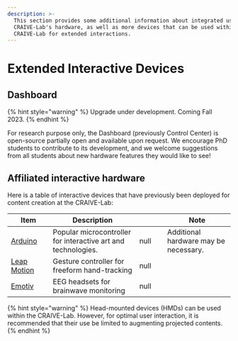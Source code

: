 ```yaml
---
description: >-
  This section provides some additional information about integrated use of the
  CRAIVE-Lab's hardware, as well as more devices that can be used within the
  CRAIVE-Lab for extended interactions.
---
```


# Extended Interactive Devices

## Dashboard

{% hint style="warning" %}
Upgrade under development. Coming Fall 2023.
{% endhint %}

For research purpose only, the Dashboard (previously Control Center) is open-source partially open and available upon request. We encourage PhD students to contribute to its development, and we welcome suggestions from all students about new hardware features they would like to see!

## Affiliated interactive hardware

Here is a table of interactive devices that have previously been deployed for content creation at the CRAIVE-Lab:

<table><thead><tr><th width="161.33333333333331">Item</th><th width="455">Description</th><th width="133" data-type="rating" data-max="5"></th><th width="357">Note</th></tr></thead><tbody><tr><td><a href="https://www.arduino.cc/">Arduino</a></td><td>Popular microcontroller for interactive art and technologies.</td><td>null</td><td>Additional hardware may be necessary.</td></tr><tr><td><a href="https://leap2.ultraleap.com/leap-motion-controller-2/?_gl=1*pzfvo2*_ga*NjA3MTAzMjY1LjE3MDEwMjM1NDc.*_ga_5G8B19JLWG*MTcwMTAyMzU0Ny4xLjEuMTcwMTAyMzcwNS41NS4wLjA.">Leap Motion</a></td><td>Gesture controller for freeform hand-tracking</td><td>null</td><td></td></tr><tr><td><a href="https://www.emotiv.com/">Emotiv</a></td><td>EEG headsets for brainwave monitoring</td><td>null</td><td></td></tr></tbody></table>

{% hint style="warning" %}
Head-mounted devices (HMDs) can be used within the CRAIVE-Lab. However, for optimal user interaction, it is recommended that their use be limited to augmenting projected contents.
{% endhint %}
